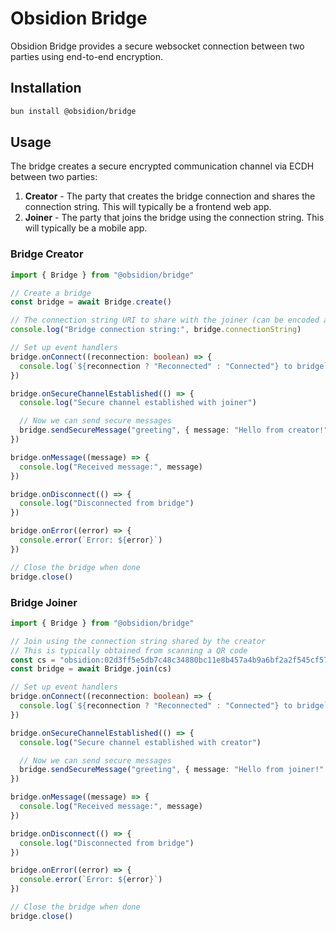 # Obsidion Bridge

Obsidion Bridge provides a secure websocket connection between two parties using end-to-end encryption.

## Installation

```bash
bun install @obsidion/bridge
```

## Usage

The bridge creates a secure encrypted communication channel via ECDH between two parties:

1. **Creator** - The party that creates the bridge connection and shares the connection string. This will typically be a frontend web app.
2. **Joiner** - The party that joins the bridge using the connection string. This will typically be a mobile app.

### Bridge Creator

```typescript
import { Bridge } from "@obsidion/bridge"

// Create a bridge
const bridge = await Bridge.create()

// The connection string URI to share with the joiner (can be encoded as a QR code)
console.log("Bridge connection string:", bridge.connectionString)

// Set up event handlers
bridge.onConnect((reconnection: boolean) => {
  console.log(`${reconnection ? "Reconnected" : "Connected"} to bridge`)
})

bridge.onSecureChannelEstablished(() => {
  console.log("Secure channel established with joiner")

  // Now we can send secure messages
  bridge.sendSecureMessage("greeting", { message: "Hello from creator!" })
})

bridge.onMessage((message) => {
  console.log("Received message:", message)
})

bridge.onDisconnect(() => {
  console.log("Disconnected from bridge")
})

bridge.onError((error) => {
  console.error(`Error: ${error}`)
})

// Close the bridge when done
bridge.close()
```

### Bridge Joiner

```typescript
import { Bridge } from "@obsidion/bridge"

// Join using the connection string shared by the creator
// This is typically obtained from scanning a QR code
const cs = "obsidion:02d3ff5e5db7c48c34880bc11e8b457a4b9a6bf2a2f545cf575eb941b08f04adc4?d=localhost"
const bridge = await Bridge.join(cs)

// Set up event handlers
bridge.onConnect((reconnection: boolean) => {
  console.log(`${reconnection ? "Reconnected" : "Connected"} to bridge`)
})

bridge.onSecureChannelEstablished(() => {
  console.log("Secure channel established with creator")

  // Now we can send secure messages
  bridge.sendSecureMessage("greeting", { message: "Hello from joiner!" })
})

bridge.onMessage((message) => {
  console.log("Received message:", message)
})

bridge.onDisconnect(() => {
  console.log("Disconnected from bridge")
})

bridge.onError((error) => {
  console.error(`Error: ${error}`)
})

// Close the bridge when done
bridge.close()
```
